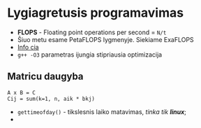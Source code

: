# Lygiagretusis programavimas

- **FLOPS** - Floating point operations per second = `N/t`
- Šiuo metu esame PetaFLOPS lygmenyje. Siekiame ExaFLOPS
- [Info cia](http://techmat.vgtu.lt/~ab/LP/)
- `g++ -O3` parametras ijungia stipriausia optimizacija

## Matricu daugyba

```
A x B = C
Cij = sum(k=1, n, aik * bkj)
```

- `gettimeofday()` - tikslesnis laiko matavimas, *tinka tik **linux***;
- 